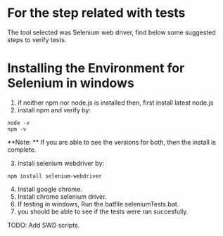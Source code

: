 # For the step related with tests
The tool selected was Selenium web driver, find below some suggested steps to verify tests.

# Installing the Environment for Selenium in windows

1. if neither npm nor node.js is installed then, first install latest node.js
2. install npm and verify by:
```ssh
node -v
npm -v
```
**Note: ** If you are able to see the versions for both, then the install is complete.

3. install selenium webdriver by:
```ssh
npm install selenium-webdriver
```
4. Install google chrome.
5. Install chrome selenium driver.
7. If testing in windows, Run the batfile seleniumTests.bat.
8. you should be able to see if the tests were ran succesfully.

TODO: Add SWD scripts.